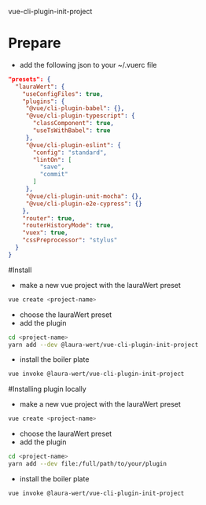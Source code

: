 vue-cli-plugin-init-project
# Prepare
- add the following json to your ~/.vuerc file
```json
"presets": {
  "lauraWert": {
    "useConfigFiles": true,
    "plugins": {
     "@vue/cli-plugin-babel": {},
     "@vue/cli-plugin-typescript": {
       "classComponent": true,
       "useTsWithBabel": true
     },
     "@vue/cli-plugin-eslint": {
       "config": "standard",
       "lintOn": [
         "save",
         "commit"
       ]
     },
     "@vue/cli-plugin-unit-mocha": {},
     "@vue/cli-plugin-e2e-cypress": {}
    },
    "router": true,
    "routerHistoryMode": true,
    "vuex": true,
    "cssPreprocessor": "stylus"
  }
}
```
#Install
- make a new vue project with the lauraWert preset
```bash
vue create <project-name>
```
- choose the lauraWert preset
- add the plugin
```bash
cd <project-name>
yarn add --dev @laura-wert/vue-cli-plugin-init-project
```
- install the boiler plate
```bash 
vue invoke @laura-wert/vue-cli-plugin-init-project 
```
#Installing plugin locally
- make a new vue project with the lauraWert preset
```bash
vue create <project-name>
```
- choose the lauraWert preset
- add the plugin
```bash
cd <project-name>
yarn add --dev file:/full/path/to/your/plugin
```
- install the boiler plate
```bash 
vue invoke @laura-wert/vue-cli-plugin-init-project 
```

